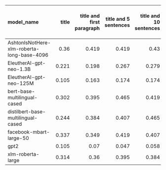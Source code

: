 | model_name                                 |   title |   title and first paragraph |   title and 5 sentences |   title and 10 sentences |   title and first sentence each paragraph | raw text   |
|:-------------------------------------------|--------:|----------------------------:|------------------------:|-------------------------:|------------------------------------------:|:-----------|
| AshtonIsNotHere-xlm-roberta-long-base-4096 |   0.36  |                       0.419 |                   0.419 |                    0.43  |                                     0.442 | 0.488      |
| EleutherAI-gpt-neo-1.3B                    |   0.221 |                       0.198 |                   0.267 |                    0.279 |                                     0.314 | 0.279      |
| EleutherAI-gpt-neo-125M                    |   0.105 |                       0.163 |                   0.174 |                    0.174 |                                     0.093 | 0.105      |
| bert-base-multilingual-cased               |   0.302 |                       0.395 |                   0.465 |                    0.419 |                                     0.419 | 0.442      |
| distilbert-base-multilingual-cased         |   0.244 |                       0.384 |                   0.407 |                    0.465 |                                     0.419 | **0.523**  |
| facebook-mbart-large-50                    |   0.337 |                       0.349 |                   0.419 |                    0.407 |                                     0.419 | 0.465      |
| gpt2                                       |   0.105 |                       0.07  |                   0.047 |                    0.058 |                                     0.093 | 0.163      |
| xlm-roberta-large                          |   0.314 |                       0.36  |                   0.395 |                    0.384 |                                     0.442 | 0.384      |